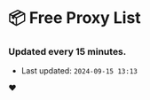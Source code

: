 # :package: Free Proxy List
### Updated every 15 minutes.

- Last updated: `2024-09-15 13:13`

:heart:
